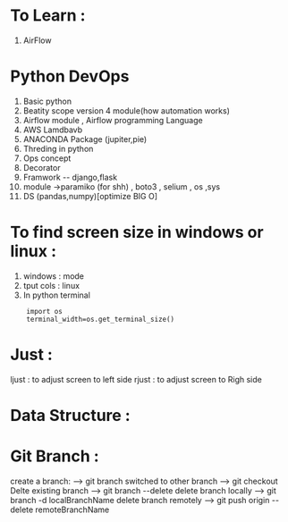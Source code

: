 
# To Learn :
1. AirFlow

# Python DevOps
1. Basic python 
2. Beatity scope version 4 module(how automation works)
3. Airflow module , Airflow programming Language
4. AWS Lamdbavb 
5. ANACONDA Package (jupiter,pie)
6. Threding in python
7. Ops concept
8. Decorator
9. Framwork -- django,flask 
10. module ->paramiko (for shh) , boto3 , selium  , os ,sys
11. DS (pandas,numpy)[optimize BIG O]

# To find screen size in windows or linux :
1. windows : mode
2. tput cols : linux
3. In python terminal 
```
    import os
    terminal_width=os.get_terminal_size()
```

# Just :
ljust : to adjust screen to left side
rjust : to adjust screen to Righ side


# Data Structure :


# Git Branch :
create a branch:          -->  git branch <branchname>
switched to other branch  -->  git checkout <branchname>
Delte existing branch     -->  git branch --delete <branchname>
delete branch locally     -->  git branch -d localBranchName
delete branch remotely    -->  git push origin --delete remoteBranchName




